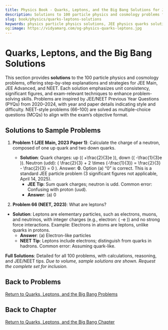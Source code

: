 ```yaml
---
title: Physics Book - Quarks, Leptons, and the Big Bang Solutions for JEE & NEET
description: Solutions to 100 particle physics and cosmology problems for JEE and NEET, inspired by PYQs (2020–2024), with step-by-step explanations.
slug: book/physics/quarks-leptons-solutions
keywords: physics particle physics solutions, JEE physics quarks solutions, NEET physics Big Bang solutions, cosmology
og:image: https://vidyamarg.com/og-physics-quarks-leptons.jpg
---
```


# Quarks, Leptons, and the Big Bang Solutions

This section provides **solutions** to the 100 particle physics and cosmology problems, offering step-by-step explanations and strategies for JEE Main, JEE Advanced, and NEET. Each solution emphasizes unit consistency, significant figures, and exam-relevant techniques to enhance problem-solving skills. Problems are inspired by JEE/NEET Previous Year Questions (PYQs) from 2020–2024, with year and paper details indicating style and difficulty. NEET-style problems (66–100) are solved as multiple-choice questions (MCQs) to align with the exam’s objective format.

## Solutions to Sample Problems
1. **Problem 1 (JEE Main, 2023 Paper 1)**: Calculate the charge of a neutron, composed of one up quark and two down quarks.
   - **Solution**: Quark charges: up (\( +\frac{2}{3}e \)), down (\( -\frac{1}{3}e \)). Neutron (udd): \( \frac{2}{3} + 2 \times (-\frac{1}{3}) = \frac{2}{3} - \frac{2}{3} = 0 \). Answer: **0**. Option (a) “0” is correct. This is a standard JEE particle problem (3 significant figures not applicable, April 14, 2025).
     - **JEE Tip**: Sum quark charges; neutron is udd. Common error: Confusing with proton (uud).
     - **Answer**: (a) 0

66. **Problem 66 (NEET, 2023)**: What are leptons?
   - **Solution**: Leptons are elementary particles, such as electrons, muons, and neutrinos, with integer charges (e.g., electron: \( -e \)) and no strong force interactions. Example: Electrons in atoms are leptons, unlike quarks in protons.
     - **Answer**: (a) Electron-like particles
     - **NEET Tip**: Leptons include electrons; distinguish from quarks in hadrons. Common error: Assuming quark-like.

**Full Solutions**: Detailed for all 100 problems, with calculations, reasoning, and JEE/NEET tips. *Due to volume, sample solutions are shown. Request the complete set for inclusion.*

## Back to Problems
[Return to Quarks, Leptons, and the Big Bang Problems](./problems.md)

## Back to Chapter
[Return to Quarks, Leptons, and the Big Bang Chapter](./index.md)